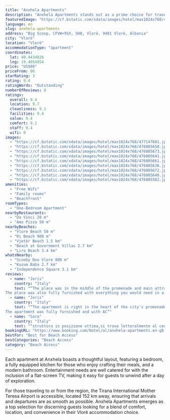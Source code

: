 ```yaml
---
title: "Anxhela Apartments"
description: "Anxhela Apartments stands out as a prime choice for travelers seeking comfort and convenience in Vlorë, located just a stone's throw away from the pristine Vlore Beach and within easy reach of Ri Beach."
featuredImage: "https://cf.bstatic.com/xdata/images/hotel/max1024x768/477147681.jpg?k=fa490c2c7ab4e9cf67e6880f9523e2499a9906a8c7c290e8ff5bfda2f7705ea4&o=&hp=1"
language: en
slug: anxhela-apartments
address: "Big Scoop, CFVW+95X, SH8, Vlorë, 9401 Vlorë, Albania"
city: "Vlorë"
location: "Vlorë"
accommodationType: "apartment"
coordinates:
  lat: 40.4434826
  lng: 19.4954954
price: "US$86"
priceFrom: 86
starRating: 3
rating: 9.4
ratingWords: "Outstanding"
numberOfReviews: 8
ratings:
  overall: 9.4
  location: 9.7
  cleanliness: 9.1
  facilities: 9.4
  value: 9.4
  comfort: 9.1
  staff: 9.4
  wifi: 0
images:
  - "https://cf.bstatic.com/xdata/images/hotel/max1024x768/477147681.jpg?k=fa490c2c7ab4e9cf67e6880f9523e2499a9906a8c7c290e8ff5bfda2f7705ea4&o=&hp=1"
  - "https://cf.bstatic.com/xdata/images/hotel/max1024x768/476805658.jpg?k=18fa263f560118e374a668fb1e5624209c5d5bacc52f7ed25b60f8652eca7640&o=&hp=1"
  - "https://cf.bstatic.com/xdata/images/hotel/max1024x768/476805673.jpg?k=b63e531960dafe981c0056e525d05dae197e7b53aeeba8435f2da8b412029ef9&o=&hp=1"
  - "https://cf.bstatic.com/xdata/images/hotel/max1024x768/476805641.jpg?k=55b141e1b4080da9240fb934201fc6657c604638cd09114e982d87895c09263f&o=&hp=1"
  - "https://cf.bstatic.com/xdata/images/hotel/max1024x768/476805661.jpg?k=599da15271883daae8e73803be7920520b895b07a4d92c186ecbfffc5364b05a&o=&hp=1"
  - "https://cf.bstatic.com/xdata/images/hotel/max1024x768/476805636.jpg?k=e54096e6b427b960493eaa82f4d0aa70a6ce2b7a4cb69566f959ba2d8614b3ce&o=&hp=1"
  - "https://cf.bstatic.com/xdata/images/hotel/max1024x768/476805672.jpg?k=2beac140c14a7405b20d530a4faea9a15903a27d9375ed9b3bce72ca2f54ea4a&o=&hp=1"
  - "https://cf.bstatic.com/xdata/images/hotel/max1024x768/476805648.jpg?k=0e5d7cc20bed09a5dcf447b3b443a3a52529bbf3d7de59c93c2d254c918ba2f3&o=&hp=1"
  - "https://cf.bstatic.com/xdata/images/hotel/max1024x768/476805582.jpg?k=fcce2a04621f56d36044ec3724d5da16e7a8bb480b5d908cc69555364fc8e357&o=&hp=1"
amenities:
  - "Free WiFi"
  - "Family rooms"
  - "Beachfront"
roomTypes:
  - "One-Bedroom Apartment"
nearbyRestaurants:
  - "Da Vinci 20 m"
  - "Amo Pizza 50 m"
nearbyBeaches:
  - "Vlore Beach 50 m"
  - "Ri Beach 900 m"
  - "Vjetër Beach 1.5 km"
  - "Beach at Government Villas 2.7 km"
  - "Liro Beach 3.4 km"
whatsNearby:
  - "Scooby Doo Vlore 800 m"
  - "Kuzum Baba 2.7 km"
  - "Independence Square 3.1 km"
reviews:
  - name: "Joris"
    country: "Italy"
    text: "“The place was in the middle of the promenade and main attractions of the city.
The place was also fully furnished with everything you would need in a short term stay.”"
  - name: "Joris"
    country: "Italy"
    text: "“The apartment is right in the heart of the city's promenade.
The apartment was fully furnished and with AC”"
  - name: "Sara"
    country: "Italy"
    text: "“struttura in posizione ottima,si trova letteralmente al centro del lungomare la casa è molto accogliente e la vista dal balcone è veramente bellissima la proprietaria molto disponibile,consiglio!”"
bookingURL: "https://www.booking.com/hotel/al/anxhela-apartments.en-gb.html?aid=8035640"
bestFor: "Best for Beach Access"
bestCategories: "Beach Access"
category: "Beach Access"
---
```


Each apartment at Anxhela boasts a thoughtful layout, featuring a bedroom, a fully equipped kitchen for those who enjoy crafting their meals, and a modern bathroom. Entertainment needs are well catered for with the inclusion of a flat-screen TV, making it easy for guests to unwind after a day of exploration.

For those traveling to or from the region, the Tirana International Mother Teresa Airport is accessible, located 152 km away, ensuring that arrivals and departures are as smooth as possible. Anxhela Apartments emerges as a top selection for discerning guests looking for a blend of comfort, location, and convenience in their Vlorë accommodation choice.